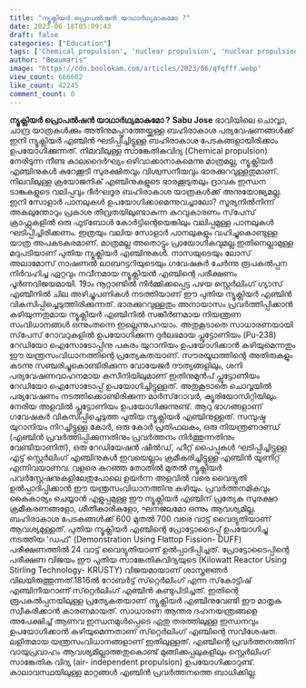 ```yaml
---
title: "ന്യൂക്ലിയര്‍ പ്രൊപൽഷൻ യാഥാര്‍ഥ്യമാകുമോ ?"
date: 2023-06-18T05:09:43
draft: false
categories: ["Education"]
tags: ['Chemical propulsion', 'nuclear propulsion', 'nuclear propulsion space', 'Sabu Jose']
author: "Beaumaris"
image: "https://cdn.boolokam.com/articles/2023/06/qfqfff.webp"
view_count: 666602
like_count: 42245
comment_count: 0
---
```


**ന്യൂക്ലിയര്‍ പ്രൊപൽഷൻ യാഥാര്‍ഥ്യമാകുമോ ?** **Sabu Jose** ഭാവിയിലെ ചൊവ്വാ, ചാന്ദ്ര യാത്രകള്‍ക്കും അതിനുമപ്പുറത്തേയ്ക്കുള്ള ബഹിരാകാശ പര്യവേഷണങ്ങള്‍ക്ക് ഇനി ന്യൂക്ലിയര്‍ എഞ്ചിന്‍ ഘടിപ്പിച്ചിട്ടുള്ള ബഹിരാകാശ പേടകങ്ങളായിരിക്കാം ഉപയോഗിക്കുന്നത്. നിലവിലുള്ള സാങ്കേതികവിദ്യ (Chemical propulsion) നേരിടുന്ന നീണ്ട കാലദൈര്‍ഘ്യം ഒഴിവാക്കാനാകുമെന്നു മാത്രമല്ല, ന്യൂക്ലിയര്‍ എഞ്ചിനുകള്‍ കുറേക്കൂടി സുരക്ഷിതവും വിശ്വസനീയവും ഭാരക്കുറവുള്ളതുമാണ്. നിലവിലുള്ള ക്രയോജനിക് എഞ്ചിനുകളുടെ ഭാരക്കൂടുതലും ദ്രാവക ഇന്ധന ടാങ്കുകളുടെ വലിപ്പവും ദീര്‍ഘദൂര ബഹിരാകാശ യാത്രകള്‍ക്ക് അനുയോജ്യമല്ല. ഇനി സോളാര്‍ പാനലുകള്‍ ഉപയോഗിക്കാമെന്നുവച്ചാലോ? സൂര്യനില്‍നിന്ന് അകലുന്തോറും പ്രകാശ തീവ്രതയിലുണ്ടാകുന്ന കുറവുകാരണം സ്‌പേസ് ക്രാഫ്റ്റുകളില്‍ ഒരു ഫുട്‌ബോള്‍ കോര്‍ട്ടിന്റെയെങ്കിലും വലിപ്പമുള്ള പാനലുകള്‍ ഘടിപ്പിച്ചിരിക്കണം. ഇത്രയും വലിയ സോളാര്‍ പാനലുകളും വഹിച്ചുകൊണ്ടുള്ള യാത്ര അപകടകരമാണ്. മാത്രമല്ല അതൊട്ടും പ്രായോഗികവുമല്ല.ഇതിനെല്ലാമുള്ള മറുപടിയാണ് പുതിയ ന്യൂക്ലിയര്‍ എഞ്ചിനുകള്‍. നാസയുടെയും ലോസ് അലാമോസ് നാഷണല്‍ ലാബറട്ടറിയുടെയും ഗവേഷകര്‍ ചേര്‍ന്നു രൂപകല്‍പ്പന നിര്‍വഹിച്ച ഏറ്റവും നവീനമായ ന്യൂക്ലിയന്‍ എഞ്ചിന്റെ പരീക്ഷണം പൂര്‍ണവിജയമായി. 19ാം നൂറ്റാണ്ടില്‍ നിര്‍മ്മിക്കപ്പെട്ട പഴയ സ്റ്റെര്‍ലിംഗ് ഗ്യാസ് എഞ്ചിനില്‍ ചില അഴിച്ചുപണികള്‍ നടത്തിയാണ് ഈ പുതിയ ന്യൂക്ലിയര്‍ എഞ്ചിന്‍ വികസിപ്പിച്ചെടുത്തിരിക്കുന്നത്. ഭാരക്കുറവുള്ളതും അനായാസം പ്രവര്‍ത്തിപ്പിക്കാന്‍ കഴിയുന്നതുമായ ന്യൂക്ലിയര്‍ എഞ്ചിനില്‍ സങ്കീര്‍ണമായ നിയന്ത്രണ സംവിധാനങ്ങള്‍ ഒന്നുംതന്നെ ഇല്ലെന്നുപറയാം. അതുകൂടാതെ സാധാരണയായി സ്‌പേസ് റോവറുകളില്‍ ഉപയോഗിക്കുന്ന ദുര്‍ലഭമായ പ്ലൂട്ടോണിയം (Pu-238) റേഡിയോ ഐസോടോപ്പിനു പകരം യുറാനിയം ഉപയോഗിക്കാന്‍ കഴിയുമെന്നതും ഈ യന്ത്രസംവിധാനത്തിന്റെ പ്രത്യേകതയാണ്. സൗരയൂഥത്തിന്റെ അതിരുകളും കടന്നു സഞ്ചരിച്ചുകൊണ്ടിരിക്കുന്ന വോയേജര്‍ ദൗത്യങ്ങളിലും, ശനി പര്യവേഷണവാഹനമായ കസീനിയിലുമാണ് ഇതിനുമുന്‍പ് പ്ലൂട്ടോണിയം റേഡിയോ ഐസോടോപ്പ് ഉപയോഗിച്ചിട്ടുള്ളത്. അതുകൂടാതെ ചൊവ്വയില്‍ പര്യവേഷണം നടത്തിക്കൊണ്ടിരിക്കുന്ന മാര്‍സ്‌റോവര്‍, ക്യൂരിയോസിറ്റിയിലും നേരിയ അളവില്‍ പ്ലൂട്ടോണിയം ഉപയോഗിക്കുന്നുണ്ട്. [](https://cdn.boolokam.com/articles/2023/06/qfqfff.webp)ആറു ഭാഗങ്ങളാണ് ഗവേഷകര്‍ വികസിപ്പിച്ചെടുത്ത പുതിയ ന്യൂക്ലിയര്‍ എഞ്ചിനുള്ളത്. സമ്പുഷ്ട യുറാനിയം നിറച്ചിട്ടുള്ള കോര്‍, ഒരു കോര്‍ പ്രതിഫലകം, ഒരു നിയന്ത്രണദണ്ഡ് (എഞ്ചിന്‍ പ്രവര്‍ത്തിപ്പിക്കുന്നതിനും പ്രവര്‍ത്തനം നിര്‍ത്തുന്നതിനും വേണ്ടിയാണിത്), ഒരു റേഡിയേഷന്‍ ഷീല്‍ഡ്, ഹീറ്റ് പൈപ്പുകള്‍ ഘടിപ്പിച്ചിട്ടുള്ള എട്ട് സ്റ്റെര്‍ലിംഗ് എഞ്ചിനുകള്‍ ഇവയെല്ലാം ക്രമീകരിച്ചിട്ടുള്ള എഞ്ചിന്‍ യൂണിറ്റ് എന്നിവയാണവ. വളരെ കുറഞ്ഞ തോതില്‍ മുതല്‍ ന്യൂക്ലിയര്‍ പവര്‍‌സ്റ്റേഷനുകളിലേതുപോലെ ഉയര്‍ന്ന അളവില്‍ വരെ വൈദ്യുതി ഉല്‍പ്പാദിപ്പിക്കാന്‍ ഈ യന്ത്രസംവിധാനത്തിനു കഴിയും. പ്രവര്‍ത്തനമികവും കൈകാര്യം ചെയ്യാന്‍ എളുപ്പമുള്ള ഈ ന്യൂക്ലിയര്‍ എഞ്ചിന് പ്രത്യേക സുരക്ഷാ ക്രമീകരണങ്ങളോ, ശീതീകാരികളോ, ഘനജലമോ ഒന്നും ആവശ്യമില്ല. ബഹിരാകാശ പേടകങ്ങള്‍ക്ക് 600 മുതല്‍ 700 വരെ വാട്ട് വൈദ്യുതിയാണ് ആവശ്യമുള്ളത്. പുതിയ ന്യൂക്ലിയര്‍ എഞ്ചിന്റെ പ്രോട്ടോടൈപ്പ് ഉപയോഗിച്ചു നടത്തിയ 'ഡഫ്' (Demonstration Using Flattop Fission- DUFF) പരീക്ഷണത്തില്‍ 24 വാട്ട് വൈദ്യുതിയാണ് ഉല്‍പ്പാദിപ്പിച്ചത്. പ്രോട്ടോടൈപ്പിന്റെ പരീക്ഷണ വിജയം ഈ പുതിയ സാങ്കേതികവിദ്യയുടെ (Kilowatt Reactor Using Stirling Technology- KRUSTY) വിജയമായാണ് ശാസ്ത്രജ്ഞര്‍ വിലയിരുത്തുന്നത്.1816ല്‍ റോബര്‍ട്ട് സ്‌റ്റെര്‍ലിംഗ് എന്ന സ്‌കോട്ടിഷ് എഞ്ചിനീയറാണ് സ്‌റ്റെര്‍ലിംഗ് എഞ്ചിന്‍ കണ്ടുപിടിച്ചത്. ഇതിന്റെ രൂപകല്‍പ്പനയിലുള്ള പ്രത്യേകതയാണ് ന്യൂക്ലിയര്‍ എഞ്ചിനുവേണ്ടി ഈ മാതൃക സ്വീകരിക്കാന്‍ കാരണമായത്. സാധാരണ ആന്തര ദഹനയന്ത്രങ്ങളെ അപേക്ഷിച്ച് ആണവ ഇന്ധനമുള്‍പ്പെടെ ഏതു തരത്തിലുള്ള ഇന്ധനവും ഉപയോഗിക്കാന്‍ കഴിയുമെന്നതാണ് സ്‌റ്റെര്‍ലിംഗ് എഞ്ചിന്റെ സവിശേഷത. ലളിതമായ യന്ത്രസംവിധാനങ്ങളാണ് ഇതിലുള്ളത്. എഞ്ചിന്റെ പ്രവര്‍ത്തനത്തിന് വായുപ്രവാഹം ആവശ്യമില്ലാത്തതുകൊണ്ട് മുങ്ങിക്കപ്പലുകളിലും സ്റ്റെര്‍ലിംഗ് സാങ്കേതിക വിദ്യ (air- independent propulsion) ഉപയോഗിക്കാറുണ്ട്. കാലാവസ്ഥയിലുള്ള മാറ്റങ്ങള്‍ എഞ്ചിന്‍ പ്രവര്‍ത്തനത്തെ ബാധിക്കില്ല.
